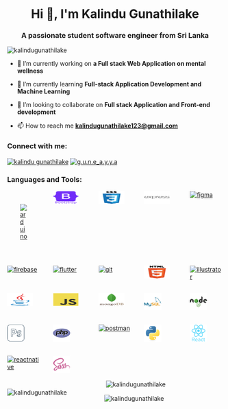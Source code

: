 <!-- ## Hi there 👋

**KalinduGunathilake/kalindugunathilake** is a ✨ _special_ ✨ repository because its `README.md` (this file) appears on your GitHub profile.

Here are some ideas to get you started:

- 🔭 I’m currently working on ...
- 🌱 I’m currently learning ...
- 👯 I’m looking to collaborate on ...
- 🤔 I’m looking for help with ...
- 💬 Ask me about ...
- 📫 How to reach me: ...
- 😄 Pronouns: ...
- ⚡ Fun fact: ...
-->

<h1 align="center">Hi 👋, I'm Kalindu Gunathilake</h1>
<h3 align="center">A passionate student software engineer from Sri Lanka</h3>

<p align="left"> <img src="https://komarev.com/ghpvc/?username=kalindugunathilake&label=Profile%20views&color=0e75b6&style=flat" alt="kalindugunathilake" /> </p>

- 🔭 I’m currently working on **a Full stack Web Application on mental wellness**

- 🌱 I’m currently learning **Full-stack Application Development and Machine Learning**

- 👯 I’m looking to collaborate on **Full stack Application and Front-end development**

- 📫 How to reach me **kalindugunathilake123@gmail.com**

<h3 align="left">Connect with me:</h3>
<p align="left">
<a href="https://linkedin.com/in/kalindu gunathilake" target="blank"><img align="center" src="https://raw.githubusercontent.com/rahuldkjain/github-profile-readme-generator/master/src/images/icons/Social/linked-in-alt.svg" alt="kalindu gunathilake" height="30" width="40" /></a>
<a href="https://instagram.com/g.u.n.e_a.y.y.a" target="blank"><img align="center" src="https://raw.githubusercontent.com/rahuldkjain/github-profile-readme-generator/master/src/images/icons/Social/instagram.svg" alt="g.u.n.e_a.y.y.a" height="30" width="40" /></a>
</p>

<h3 align="left">Languages and Tools:</h3>
<!-- <p align="left"> -->
<div style="display: grid; grid-template-columns: repeat(auto-fill, minmax(60px, 1fr)); gap: 30px;">
  <a href="https://www.arduino.cc/" target="_blank" rel="noreferrer" style="padding:30px" width="100"> <img src="https://cdn.worldvectorlogo.com/logos/arduino-1.svg" alt="arduino" width="60" height="30" margin="20"/> </a>
  <a href="https://getbootstrap.com" target="_blank" rel="noreferrer"> <img src="https://raw.githubusercontent.com/devicons/devicon/master/icons/bootstrap/bootstrap-plain-wordmark.svg" alt="bootstrap" width="60" height="30"  /> </a>
  <a href="https://www.w3schools.com/css/" target="_blank" rel="noreferrer"> <img src="https://raw.githubusercontent.com/devicons/devicon/master/icons/css3/css3-original-wordmark.svg" alt="css3" width="60" height="30" /> </a> 
  <a href="https://expressjs.com" target="_blank" rel="noreferrer"> <img src="https://raw.githubusercontent.com/devicons/devicon/master/icons/express/express-original-wordmark.svg" alt="express" width="60" height="30" /> </a> 
  <a href="https://www.figma.com/" target="_blank" rel="noreferrer"> <img src="https://www.vectorlogo.zone/logos/figma/figma-icon.svg" alt="figma" width="60" height="30" /> </a> 
  <a href="https://firebase.google.com/" target="_blank" rel="noreferrer"> <img src="https://www.vectorlogo.zone/logos/firebase/firebase-icon.svg" alt="firebase" width="60" height="30" /> </a>
  <a href="https://flutter.dev" target="_blank" rel="noreferrer" width="60" height="30" > <img src="https://www.vectorlogo.zone/logos/flutterio/flutterio-icon.svg" alt="flutter" height="30" width="30"/> </a> 
  <a href="https://git-scm.com/" target="_blank" rel="noreferrer"> <img src="https://www.vectorlogo.zone/logos/git-scm/git-scm-icon.svg" alt="git" width="60" height="30" /> </a> <a href="https://www.w3.org/html/" target="_blank" rel="noreferrer"> <img src="https://raw.githubusercontent.com/devicons/devicon/master/icons/html5/html5-original-wordmark.svg" alt="html5" width="60" height="30" /> </a> 
  <a href="https://www.adobe.com/in/products/illustrator.html" target="_blank" rel="noreferrer"> <img src="https://www.vectorlogo.zone/logos/adobe_illustrator/adobe_illustrator-icon.svg" alt="illustrator" width="60" height="30" /> </a>
  <a href="https://www.java.com" target="_blank" rel="noreferrer"> <img src="https://raw.githubusercontent.com/devicons/devicon/master/icons/java/java-original.svg" alt="java" width="60" height="30" /> </a> 
  <a href="https://developer.mozilla.org/en-US/docs/Web/JavaScript" target="_blank" rel="noreferrer"> <img src="https://raw.githubusercontent.com/devicons/devicon/master/icons/javascript/javascript-original.svg" alt="javascript" width="60" height="30" /> </a> 
  <a href="https://www.mongodb.com/" target="_blank" rel="noreferrer"> <img src="https://raw.githubusercontent.com/devicons/devicon/master/icons/mongodb/mongodb-original-wordmark.svg" alt="mongodb" width="60" height="30" /> </a>
  <a href="https://www.mysql.com/" target="_blank" rel="noreferrer"> <img src="https://raw.githubusercontent.com/devicons/devicon/master/icons/mysql/mysql-original-wordmark.svg" alt="mysql" width="40" height="40"/> </a>
  <a href="https://nodejs.org" target="_blank" rel="noreferrer"> <img src="https://raw.githubusercontent.com/devicons/devicon/master/icons/nodejs/nodejs-original-wordmark.svg" alt="nodejs" width="40" height="40"/> </a>
  <a href="https://www.photoshop.com/en" target="_blank" rel="noreferrer"> <img src="https://raw.githubusercontent.com/devicons/devicon/master/icons/photoshop/photoshop-line.svg" alt="photoshop" width="40" height="40"/> </a>
  <a href="https://www.php.net" target="_blank" rel="noreferrer"> <img src="https://raw.githubusercontent.com/devicons/devicon/master/icons/php/php-original.svg" alt="php" width="40" height="40"/> </a> 
  <a href="https://postman.com" target="_blank" rel="noreferrer"> <img src="https://www.vectorlogo.zone/logos/getpostman/getpostman-icon.svg" alt="postman" width="40" height="40"/> </a> 
  <a href="https://www.python.org" target="_blank" rel="noreferrer"> <img src="https://raw.githubusercontent.com/devicons/devicon/master/icons/python/python-original.svg" alt="python" width="40" height="40"/> </a> 
  <a href="https://reactjs.org/" target="_blank" rel="noreferrer"> <img src="https://raw.githubusercontent.com/devicons/devicon/master/icons/react/react-original-wordmark.svg" alt="react" width="40" height="40"/> </a> 
  <a href="https://reactnative.dev/" target="_blank" rel="noreferrer"> <img src="https://reactnative.dev/img/header_logo.svg" alt="reactnative" width="40" height="40"/> </a> 
  <a href="https://sass-lang.com" target="_blank" rel="noreferrer"> <img src="https://raw.githubusercontent.com/devicons/devicon/master/icons/sass/sass-original.svg" alt="sass" width="40" height="40"/> </a> 
<!-- </p> -->
</div>

<p><img align="left" style="width:45%; height: 200px; margin-top: 20px;" src="https://github-readme-stats.vercel.app/api/top-langs?username=kalindugunathilake&show_icons=true&theme=dark&locale=en&layout=compact" alt="kalindugunathilake" /></p>

<p>&nbsp;<img align="center" style="width:50%; height: 200px;" src="https://github-readme-stats.vercel.app/api?username=kalindugunathilake&show_icons=true&theme=dark&locale=en" alt="kalindugunathilake" /></p>

<p><img align="center" style="width:100%; height: 200px;" src="https://github-readme-streak-stats.herokuapp.com/?user=kalindugunathilake&theme=dark" alt="kalindugunathilake" /></p>


